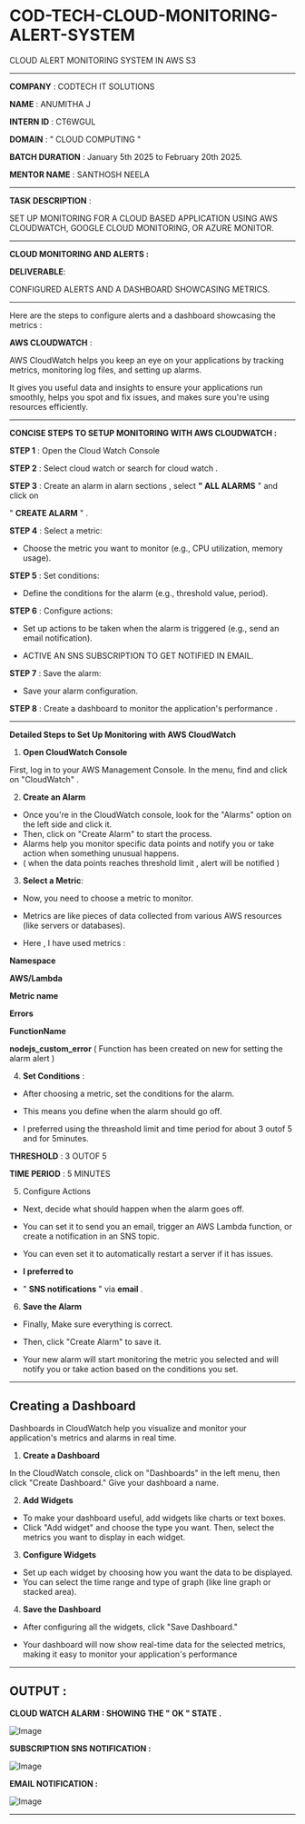 # COD-TECH-CLOUD-MONITORING-ALERT-SYSTEM

CLOUD ALERT MONITORING SYSTEM IN AWS S3

---

**COMPANY** : CODTECH IT SOLUTIONS 


**NAME** : ANUMITHA J 

**INTERN ID** : CT6WGUL 

**DOMAIN** : " CLOUD COMPUTING " 

**BATCH DURATION** : January 5th 2025 to February 20th 2025.

**MENTOR NAME** : SANTHOSH NEELA

---
**TASK DESCRIPTION** :

SET UP MONITORING FOR A CLOUD BASED APPLICATION USING AWS CLOUDWATCH, GOOGLE CLOUD MONITORING, OR AZURE MONITOR. 

---


**CLOUD MONITORING AND ALERTS :**

**DELIVERABLE**: 

CONFIGURED ALERTS AND A DASHBOARD SHOWCASING METRICS.

---


Here are the steps to configure alerts and a dashboard showcasing the metrics :

**AWS CLOUDWATCH** :

AWS CloudWatch helps you keep an eye on your applications by tracking
metrics, monitoring log files, and setting up alarms.

It gives you useful data and insights to ensure your applications run 
smoothly, helps you spot and fix issues, and makes sure you're using 
resources efficiently.


---

**CONCISE STEPS TO SETUP MONITORING WITH AWS CLOUDWATCH :**

**STEP 1** : Open the Cloud Watch Console 

**STEP 2** : Select cloud watch or search for cloud watch .

**STEP 3** : Create an alarm in alarn sections , select **" ALL ALARMS** " and click on 

" **CREATE ALARM** " .

**STEP 4** : Select a metric: 

- Choose the metric you want to monitor (e.g., CPU utilization, memory usage).

**STEP 5** : Set conditions: 
- Define the conditions for the alarm (e.g., threshold value, period).

**STEP 6** : Configure actions: 
          
- Set up actions to be taken when the alarm is triggered (e.g., send an email notification).
         
- ACTIVE AN SNS SUBSCRIPTION TO GET NOTIFIED IN EMAIL. 


**STEP 7** : Save the alarm: 
         
- Save your alarm configuration.

**STEP 8** : Create a dashboard to monitor the application's performance .

---


**Detailed Steps to Set Up Monitoring with AWS CloudWatch**

1. **Open CloudWatch Console**

First, log in to your AWS Management Console. In the menu, find and click on "CloudWatch" .

2. **Create an Alarm**

- Once you're in the CloudWatch console, look for the "Alarms" option on the left side and click it. 
- Then, click on "Create Alarm" to start the process. 
- Alarms help you monitor specific data points and notify you or take action when something unusual happens. 
- ( when the data points reaches threshold limit , alert will be notified )

3. **Select a Metric**:

- Now, you need to choose a metric to monitor. 

- Metrics are like pieces of data collected from various AWS resources (like servers or databases). 

- Here , I have used metrics :

**Namespace**

**AWS/Lambda**

**Metric name**

**Errors**

**FunctionName**

**nodejs_custom_error** ( Function has been created on new for setting the alarm alert )

4. **Set Conditions** :

- After choosing a metric, set the conditions for the alarm. 

- This means you define when the alarm should go off.

- I preferred using the threashold limit and time period for about 3 outof 5 and for 5minutes.

**THRESHOLD** : 3 OUTOF 5

**TIME PERIOD** : 5 MINUTES 

5. Configure Actions

- Next, decide what should happen when the alarm goes off. 

- You can set it to send you an email, trigger an AWS Lambda function, or create a notification in an SNS topic. 

- You can even set it to automatically restart a server if it has issues.

- **I preferred to** 
- " **SNS notifications** " via **email** .

6. **Save the Alarm**

- Finally,  Make sure everything is correct. 

- Then, click "Create Alarm" to save it. 

- Your new alarm will start monitoring the metric you selected and will notify you or take action based on the conditions you set.

---

## Creating a Dashboard

Dashboards in CloudWatch help you visualize and monitor your application's metrics and alarms in real time.

1. **Create a Dashboard**

In the CloudWatch console, click on "Dashboards" in the left menu, then click "Create Dashboard." Give your dashboard a name.

2. **Add Widgets**

- To make your dashboard useful, add widgets like charts or text boxes. 
- Click "Add widget" and choose the type you want. Then, select the metrics you want to display in each widget.

3. **Configure Widgets**

- Set up each widget by choosing how you want the data to be displayed. 
- You can select the time range and type of graph (like line graph or stacked area). 

4. **Save the Dashboard**

- After configuring all the widgets, click "Save Dashboard." 

- Your dashboard will now show real-time data for the selected metrics, making it easy to monitor your application's performance

---

## **OUTPUT** :

**CLOUD WATCH ALARM : SHOWING THE " OK " STATE .**

![Image](https://github.com/user-attachments/assets/d519094e-7ccf-4c3a-b1a9-357cd6e83ee3)

**SUBSCRIPTION SNS NOTIFICATION :**

![Image](https://github.com/user-attachments/assets/8bff6244-99f8-4c4c-bf8e-fef5fb7d4af0)

**EMAIL NOTIFICATION :**

![Image](https://github.com/user-attachments/assets/56858d8c-13fd-4005-9cc4-c6d714638958)


---



